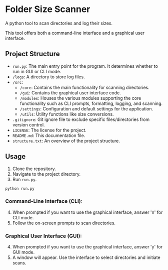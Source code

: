 # Folder Size Scanner

A python tool to scan directories and log their sizes.

This tool offers both a command-line interface and a graphical user interface.

## Project Structure

- `run.py`: The main entry point for the program. It determines whether to run in GUI or CLI mode.
- `/logs`: A directory to store log files.
- `/src`:
  - `/core`: Contains the main functionality for scanning directories.
  - `/gui`: Contains the graphical user interface code.
  - `/modules`: Houses the various modules supporting the core functionality such as CLI prompts, formatting, logging, and scanning.
  - `/settings`: Configuration and default settings for the application.
  - `/utils`: Utility functions like size conversions.
- `.gitignore`: Git ignore file to exclude specific files/directories from version control.
- `LICENSE`: The license for the project.
- `README.md`: This documentation file.
- `structure.txt`: An overview of the project structure.

## Usage

1. Clone the repository.
2. Navigate to the project directory.
3. Run `run.py`.
```bash
python run.py
```

### Command-Line Interface (CLI):

4. When prompted if you want to use the graphical interface, answer 'n' for CLI mode.
5. Follow the on-screen prompts to scan directories.

### Graphical User Interface (GUI):

4. When prompted if you want to use the graphical interface, answer 'y' for GUI mode.
5. A window will appear. Use the interface to select directories and initiate scans.
